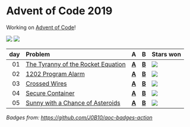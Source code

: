 # Advent of Code 2019

Working on [Advent of Code](https://adventofcode.com/)!

![](https://img.shields.io/badge/stars%20⭐-7-yellow) ![](https://img.shields.io/badge/days%20completed-4-red)

| day | Problem                                                                   | A                        | B                        | Stars won                                            |
|----:|:--------------------------------------------------------------------------|:-------------------------|:-------------------------|:-----------------------------------------------------|
|  01 | [The Tyranny of the Rocket Equation](https://adventofcode.com/2019/day/1) | [**A**](day01/a/main.go) | [**B**](day01/b/main.go) | ![](https://img.shields.io/badge/stars%20⭐-2-yellow) |
|  02 | [1202 Program Alarm](https://adventofcode.com/2019/day/2)                 | [**A**](day02/a/main.go) | [**B**](day02/b/main.go) | ![](https://img.shields.io/badge/stars%20⭐-2-yellow) |
|  03 | [Crossed Wires](https://adventofcode.com/2019/day/3)                      | [**A**](day03/a/main.go) | [**B**](day03/b/main.go) | ![](https://img.shields.io/badge/stars%20⭐-1-yellow) |
|  04 | [Secure Container](https://adventofcode.com/2019/day/4)                   | [**A**](day04/a/main.go) | [**B**](day04/b/main.go) | ![](https://img.shields.io/badge/stars%20⭐-2-yellow) |
|  05 | [Sunny with a Chance of Asteroids](https://adventofcode.com/2019/day/5)   | [**A**](day05/a/main.go) | [**B**](day05/b/main.go) | ![](https://img.shields.io/badge/stars%20⭐-2-yellow) |

*Badges from: https://github.com/J0B10/aoc-badges-action*
